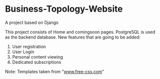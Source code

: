 # Business-Topology-Website
A project based on Django

This project consists of Home and comingsoon pages. PostgreSQL is used as the backend database.
New features that are going to be added:
1. User registration
2. User Login
3. Personal content viewing
4. Dedicated subscriptions

Note: Templates taken from "www.free-css.com"
